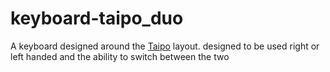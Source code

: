 # keyboard-taipo_duo

A keyboard designed around the [Taipo](https://inkeys.wiki/en/keymaps/taipo) layout. designed to be used right or left handed and the ability to switch between the two
